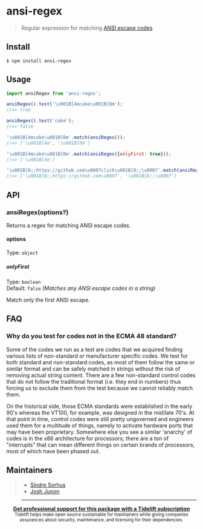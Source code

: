 # ansi-regex

> Regular expression for matching [ANSI escape codes](https://en.wikipedia.org/wiki/ANSI_escape_code)

## Install

```
$ npm install ansi-regex
```

## Usage

```js
import ansiRegex from 'ansi-regex';

ansiRegex().test('\u001B[4mcake\u001B[0m');
//=> true

ansiRegex().test('cake');
//=> false

'\u001B[4mcake\u001B[0m'.match(ansiRegex());
//=> ['\u001B[4m', '\u001B[0m']

'\u001B[4mcake\u001B[0m'.match(ansiRegex({onlyFirst: true}));
//=> ['\u001B[4m']

'\u001B]8;;https://github.com\u0007click\u001B]8;;\u0007'.match(ansiRegex());
//=> ['\u001B]8;;https://github.com\u0007', '\u001B]8;;\u0007']
```

## API

### ansiRegex(options?)

Returns a regex for matching ANSI escape codes.

#### options

Type: `object`

##### onlyFirst

Type: `boolean`\
Default: `false` *(Matches any ANSI escape codes in a string)*

Match only the first ANSI escape.

## FAQ

### Why do you test for codes not in the ECMA 48 standard?

Some of the codes we run as a test are codes that we acquired finding various lists of non-standard or manufacturer specific codes. We test for both standard and non-standard codes, as most of them follow the same or similar format and can be safely matched in strings without the risk of removing actual string content. There are a few non-standard control codes that do not follow the traditional format (i.e. they end in numbers) thus forcing us to exclude them from the test because we cannot reliably match them.

On the historical side, those ECMA standards were established in the early 90's whereas the VT100, for example, was designed in the mid/late 70's. At that point in time, control codes were still pretty ungoverned and engineers used them for a multitude of things, namely to activate hardware ports that may have been proprietary. Somewhere else you see a similar 'anarchy' of codes is in the x86 architecture for processors; there are a ton of "interrupts" that can mean different things on certain brands of processors, most of which have been phased out.

## Maintainers

> - [Sindre Sorhus](https://github.com/sindresorhus)
> - [Josh Junon](https://github.com/qix-)

> ---

<div align="center">
	<b>
		<a href="https://tidelift.com/subscription/pkg/npm-ansi-regex?utm_source=npm-ansi-regex&utm_medium=referral&utm_campaign=readme">Get professional support for this package with a Tidelift subscription</a>
	</b>
	<br>
	<sub>
		Tidelift helps make open source sustainable for maintainers while giving companies<br>assurances about security, maintenance, and licensing for their dependencies.
	</sub>
</div>
